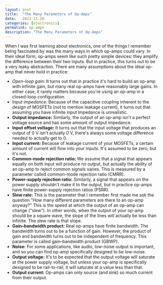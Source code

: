 ```yaml
---
layout: post
title:  "The Many Parameters of Op-Amps"
date:   2023-11-28
categories: [electronics]
permalink: op-amps
description: "The Many Parameters of Op-Amps"
---
```


When I was first learning about electronics, one of the things I remember being fascinated by was the many ways in which op-amps could vary. In their ideal form, op-amps seem like such pretty simple devices: they amplify the difference between their two inputs. But in practice, this turns out to be a very leaky abstraction. There are many assumptions about the ideal op-amp that never hold in practice:
- _Open-loop gain:_ It turns out that in practice it's hard to build an op-amp with infinite gain, but many real op-amps have reasonably large gains. In either case, it rarely matters because you're using an op-amp in a closed-loop configuration.
- *Input impedance:* Because of the capacitive coupling inherent to the design of MOSFETs (not to mention leakage current), it turns out that assuming you have infinite input impedance is unrealistic.
- __Output impedance:__ Similarly, the output of an op-amp isn't a perfect voltage source and has some amount of output impedance.
- **Input offset voltage:** It turns out that the input voltage that produces an output of 0 V isn't actually 0 V, there's always some voltage difference needed to actually get to 0.
- **Input current:** Because of leakage current of your MOSFETs, a certain amount of current will flow into your inputs. It's assumed to be zero, but it's not.
- **Common-mode rejection ratio:** We assume that a signal that appears equally on both input will produce no output, but actually the ability of an op-amp to reject common signals varies. This is measured by a parameter called common-mode rejection ratio (CMRR).
- **Power-supply rejection ratio:** Similarly, a signal that appears on the power supply shouldn't make it to the output, but in practice op-amps have finite power-supply rejection ratios (PSRR).
- **Slew rate:** This is the parameter that I remember first made me ask the question "How many different parameters are there to an op-amp anyway?" This is the speed at which the output of an op-amp can change ("slew"). In other words, when the output of your op-amp should be a square wave, the slope of the lines will actually be less than infinite. The slew rate is that slope.
- **Gain–bandwidth product:** Real op-amps have finite bandwidth. The bandwidth turns out to be a function of gain. However, the product of gain and bandwidth turns out to be independent of frequency. This parameter is called gain–bandwidth product (GBWP).
- **Noise:** For some applications, like audio, low-noise output is important, and so you can find op-amp specifically designed to be low-noise.
- **Output voltage:** It's to be expected that the output voltage will saturate at the power supply voltage, but unless your op-amp is specifically designed to be rail-to-rail, it will saturate at a value less than that.
- **Output current:** Op-amps can only source (and sink) so much current from their output.